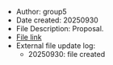 - Author: group5
- Date created: 20250930
- File Description: Proposal.
- [File link](https://docs.google.com/document/d/1wC9QGvCMFIjKDU32rgkhL3tMwfDmbjtjlpSZVFanP0g/edit?tab=t.0#heading=h.u4v9mlb5wwtg)
- External file update log:
    - 20250930: file created